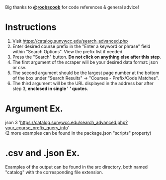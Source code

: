 Big thanks to **@[roobscoob](https://github.com/roobscoob)** for code references & general advice!

# Instructions
1. Visit https://catalog.sunywcc.edu/search_advanced.php
2. Enter desired course prefix in the "Enter a keyword or phrase" field within "Search Options". View the prefix list if needed.
3. Press the "Search" button. **Do not click on anything else after this step**.
4. The first argument of the scraper will be your desired data format: json or csv.
5. The second argument should be the largest page number at the bottom of the box under "Search Results" -> "Courses - Prefix/Code Matches".
6. The third argument will be the URL displayed in the address bar after step 3, **enclosed in single ' ' quotes**.

# Argument Ex.
json 3 'https://catalog.sunywcc.edu/search_advanced.php?your_course_prefix_query_info'  
(2 more examples can be found in the package.json "scripts" property)

# .csv and .json Ex.
Examples of the output can be found in the src directory, both named "catalog" with the corresponding file extension.
